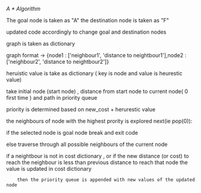 *A * Algorithm*


The goal node is taken as "A"
the destination node is taken as "F"

updated code accordingly to change goal and destination nodes


graph is taken as dictionary

graph format -> {node1 : ['neighbour1', 'distance to neightbour1'],node2 : ['neighbour2', 'distance to neightbour2']}

heruistic value is take as dictionary ( key is node and value is heurestic value)

take initial node (start node) , distance from start node to current node( 0 first time ) and path in priority queue

priority is determined based on new_cost + herurestic value

the neighbours of node with the highest prority is explored next(ie pop(0)):

if the selected node is goal node break and exit code

else traverse through all possible neighbours of the current node

if a neightbour is not in cost dictionary , or if the new distance (or cost) to reach the neighbour is less than previous distance to reach that node the value is updated in cost dictionary

        then the priority queue is appended with new values of the updated node